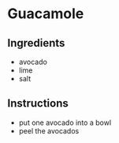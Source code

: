 # Guacamole
## Ingredients
* avocado
* lime
* salt
## Instructions
* put one avocado into a bowl
* peel the avocados
